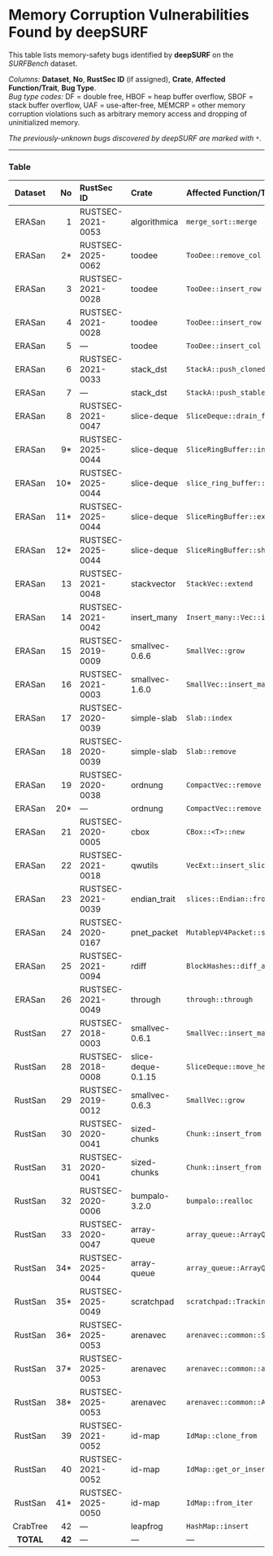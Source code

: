 # Memory Corruption Vulnerabilities Found by deepSURF

This table lists memory-safety bugs identified by **deepSURF** on the _SURFBench_ dataset.

*Columns:* **Dataset**, **No**, **RustSec ID** (if assigned), **Crate**, **Affected Function/Trait**, **Bug Type**.  
*Bug type codes:* DF = double free, HBOF = heap buffer overflow, SBOF = stack buffer overflow, UAF = use-after-free, MEMCRP = other memory corruption violations such as arbitrary memory access and dropping of uninitialized memory.

*The previously-unknown bugs discovered by deepSURF are marked with `*`.*

---

### Table

| Dataset | No | RustSec ID        | Crate        | Affected Function/Trait                | Bug Type |
|:-------:|---:|:------------------|:-------------|:---------------------------------------|:--------:|
| ERASan  |  1 | RUSTSEC-2021-0053 | algorithmica | `merge_sort::merge`                    |   DF     |
| ERASan  |  2* | RUSTSEC-2025-0062| toodee       | `TooDee::remove_col`                   |  HBOF    |
| ERASan  |  3 | RUSTSEC-2021-0028 | toodee       | `TooDee::insert_row`                   |  HBOF    |
| ERASan  |  4 | RUSTSEC-2021-0028 | toodee       | `TooDee::insert_row`                   |   DF     |
| ERASan  |  5 | —                  | toodee       | `TooDee::insert_col`                   |  HBOF    |
| ERASan  |  6 | RUSTSEC-2021-0033 | stack_dst    | `StackA::push_cloned`                  |   DF     |
| ERASan  |  7 | —                  | stack_dst    | `StackA::push_stable`                  |   DF     |
| ERASan  |  8 | RUSTSEC-2021-0047 | slice-deque  | `SliceDeque::drain_filter`             |   DF     |
| ERASan  |  9* | RUSTSEC-2025-0044 | slice-deque  | `SliceRingBuffer::insert`              |   DF     |
| ERASan  | 10* | RUSTSEC-2025-0044 | slice-deque  | `slice_ring_buffer::IntoIter::clone`   |   DF     |
| ERASan  | 11* | RUSTSEC-2025-0044 | slice-deque  | `SliceRingBuffer::extend_from_slice`   |   DF     |
| ERASan  | 12* | RUSTSEC-2025-0044 | slice-deque  | `SliceRingBuffer::shrink_to_fit`       |   DF     |
| ERASan  | 13 | RUSTSEC-2021-0048 | stackvector  | `StackVec::extend`                     |  SBOF    |
| ERASan  | 14 | RUSTSEC-2021-0042 | insert_many  | `Insert_many::Vec::insert_many`        |  HBOF    |
| ERASan  | 15 | RUSTSEC-2019-0009 | smallvec-0.6.6 | `SmallVec::grow`                      |   DF     |
| ERASan  | 16 | RUSTSEC-2021-0003 | smallvec-1.6.0 | `SmallVec::insert_many`               |  HBOF    |
| ERASan  | 17 | RUSTSEC-2020-0039 | simple-slab  | `Slab::index`                          | MEMCRP   |
| ERASan  | 18 | RUSTSEC-2020-0039 | simple-slab  | `Slab::remove`                         |  HBOF    |
| ERASan  | 19 | RUSTSEC-2020-0038 | ordnung      | `CompactVec::remove`                   |   DF     |
| ERASan  | 20* | —                  | ordnung      | `CompactVec::remove`                   |   UAF    |
| ERASan  | 21 | RUSTSEC-2020-0005 | cbox         | `CBox::<T>::new`                       | MEMCRP   |
| ERASan  | 22 | RUSTSEC-2021-0018 | qwutils      | `VecExt::insert_slice_clone`           |   DF     |
| ERASan  | 23 | RUSTSEC-2021-0039 | endian_trait | `slices::Endian::from_be`              |   DF     |
| ERASan  | 24 | RUSTSEC-2020-0167 | pnet_packet  | `MutablepV4Packet::set_payload`        |  HBOF    |
| ERASan  | 25 | RUSTSEC-2021-0094 | rdiff        | `BlockHashes::diff_and_update`         |  HBOF    |
| ERASan  | 26 | RUSTSEC-2021-0049 | through      | `through::through`                     |   DF     |
| RustSan | 27 | RUSTSEC-2018-0003 | smallvec-0.6.1 | `SmallVec::insert_many`               |   DF     |
| RustSan | 28 | RUSTSEC-2018-0008 | slice-deque-0.1.15 | `SliceDeque::move_head_unchecked`  | MEMCRP   |
| RustSan | 29 | RUSTSEC-2019-0012 | smallvec-0.6.3 | `SmallVec::grow`                      | MEMCRP   |
| RustSan | 30 | RUSTSEC-2020-0041 | sized-chunks | `Chunk::insert_from`                   |   DF     |
| RustSan | 31 | RUSTSEC-2020-0041 | sized-chunks | `Chunk::insert_from`                   |  SBOF    |
| RustSan | 32 | RUSTSEC-2020-0006 | bumpalo-3.2.0 | `bumpalo::realloc`                    | HBOF |
| RustSan | 33 | RUSTSEC-2020-0047 | array-queue  | `array_queue::ArrayQueue::pop_back`    | MEMCRP |
| RustSan | 34* | RUSTSEC-2025-0044| array-queue  | `array_queue::ArrayQueue::push_front`  | MEMCRP |
| RustSan | 35* | RUSTSEC-2025-0049 | scratchpad   | `scratchpad::Tracking`                 |  HBOF    |
| RustSan | 36* | RUSTSEC-2025-0053 | arenavec     | `arenavec::common::SliceVec::split_off` |   DF    |
| RustSan | 37* | RUSTSEC-2025-0053 | arenavec     | `arenavec::common::allocate_inner`     |  HBOF    |
| RustSan | 38* | RUSTSEC-2025-0053 | arenavec     | `arenavec::common::AllocHandle`        | MEMCRP   |
| RustSan | 39 | RUSTSEC-2021-0052 | id-map       | `IdMap::clone_from`                    | DF  |
| RustSan | 40 | RUSTSEC-2021-0052 | id-map       | `IdMap::get_or_insert_with`            | DF       |
| RustSan | 41* | RUSTSEC-2025-0050 | id-map       | `IdMap::from_iter`                     | MEMCRP   |
| CrabTree| 42 | —                  | leapfrog     | `HashMap::insert`                      | MEMCRP |
| **TOTAL** | **42** |  —  | — | — | — |